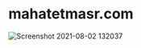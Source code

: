 # mahatetmasr.com
![Screenshot 2021-08-02 132037](https://user-images.githubusercontent.com/46107719/127854030-283eb90f-de10-4750-9aa1-deedc7e615ae.png)
